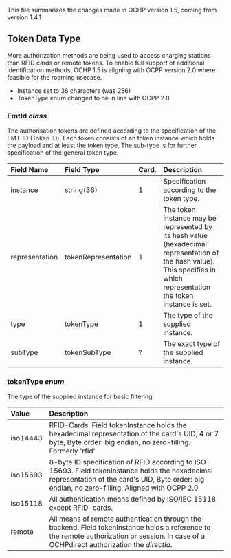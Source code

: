 This file summarizes the changes made in OCHP version 1.5, coming from version 1.4.1

## Token Data Type
More authorization methods are being used to access charging stations than RFID cards or remote tokens.
To enable full support of additional identification methods, OCHP 1.5 is aligning with OCPP version 2.0 where feasible for the roaming usecase.

* Instance set to 36 characters (was 256)
* TokenType enum changed to be in line with OCPP 2.0

### EmtId *class*

The authorisation tokens are defined according to the specification of
the EMT-ID (Token ID). Each token consists of an token instance which
holds the payload and at least the token type. The sub-type is for
further specification of the general token type.

 Field Name      |  Field Type           |  Card.  |  Description
:----------------|:----------------------|:--------|:------------
 instance        |  string(36)           |  1      |  Specification according to the token type.
 representation  |  tokenRepresentation  |  1      |  The token instance may be represented by its hash value (hexadecimal representation of the hash value). This specifies in which representation the token instance is set.
 type            |  tokenType            |  1      |  The type of the supplied instance.
 subType         |  tokenSubType         |  ?      |  The exact type of the supplied instance.



### tokenType *enum*

The type of the supplied instance for basic filtering.

 Value       |  Description
:------------|:-------------
 iso14443    |  RFID-Cards. Field tokenInstance holds the hexadecimal representation of the card's UID, 4 or 7 byte, Byte order: big endian, no zero-filling. Formerly 'rfid'
 iso15693    |  8-byte ID specification of RFID according to ISO-15693. Field tokenInstance holds the hexadecimal representation of the card's UID, Byte order: big endian, no zero-filling. Aligned with OCPP 2.0
 iso15118    |  All authentication means defined by ISO/IEC 15118 except RFID-cards.
 remote      |  All means of remote authentication through the backend. Field tokenInstance holds a reference to the remote authorization or session. In case of a OCHPdirect authorization the _directId_.


<!---### tokenSubType *enum*

The exact type of the supplied instance for referencing purpose.

 Value       |  Description
:------------|:-------------
 mifareCls   |  Mifare Classic Card
 mifareDes   |  Mifare Desfire Card
 calypso     |  Calypso Card


### tokenRepresentation *enum*

Specifies the representation of the token to allow hashed token values.

 Value       |  Description
:------------|:-------------
 plain       |  The token instance is represented in plain text. (default)
 sha-160     |  The token instance is represented in its 160bit SHA1 hash in 40 hexadecimal digits.
 sha-256     |  The token instance is represented in its 256bit SHA2 hash in 64 hexadecimal digits.

###### eMT-ID Semantics
The EMT ID can be used to identify any identification token for
e-mobility. The EMT ID is a non-global ID and therefore has no country
code or operator/provider part. This information about the "owning
operator/provider" is delivered by the context of the communication.


### RoamingAuthorisationInfo *class*

Contains information about a roaming authorisation (card/token)

 Field Name     |  Field Type      |  Card.  |  Description
:---------------|:---------------  |:--------|:------------
 EmtId          |  EmtId           |  1      |  Electrical Vehicle Contract Identifier
 contractId     |  ContractId      |  1      |  EMA-ID the token belongs to.
 permissions    |  PermissionsType |  +      |  What fuel types the contract may charge.
 printedNumber  |  string(150)     |  ?      |  Might be used for manual authorisation.
 expiryDate     |  DateTimeType    |  1      |  Tokens may be used until the date of expiry is reached. To be handled by the partners systems. Expired roaming authorisations may be erased locally by each partner's systems.-->
